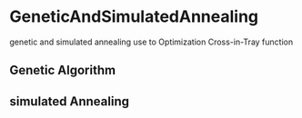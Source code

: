 # GeneticAndSimulatedAnnealing
genetic and simulated annealing use to Optimization Cross-in-Tray function
## Genetic Algorithm
## simulated Annealing
